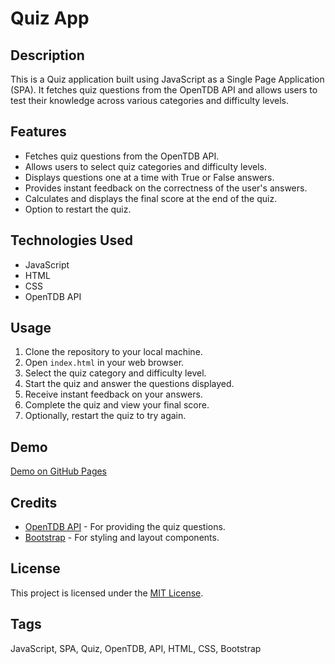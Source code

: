# Quiz App

## Description
This is a Quiz application built using JavaScript as a Single Page Application (SPA). It fetches quiz questions from the OpenTDB API and allows users to test their knowledge across various categories and difficulty levels.

## Features
- Fetches quiz questions from the OpenTDB API.
- Allows users to select quiz categories and difficulty levels.
- Displays questions one at a time with True or False answers.
- Provides instant feedback on the correctness of the user's answers.
- Calculates and displays the final score at the end of the quiz.
- Option to restart the quiz.

## Technologies Used
- JavaScript
- HTML
- CSS
- OpenTDB API

## Usage
1. Clone the repository to your local machine.
2. Open `index.html` in your web browser.
3. Select the quiz category and difficulty level.
4. Start the quiz and answer the questions displayed.
5. Receive instant feedback on your answers.
6. Complete the quiz and view your final score.
7. Optionally, restart the quiz to try again.

## Demo
[Demo on GitHub Pages]([#](https://hortelao.github.io/Quiz-SPA-JavaScript/#/))



## Credits
- [OpenTDB API](https://opentdb.com/) - For providing the quiz questions.
- [Bootstrap](https://getbootstrap.com/) - For styling and layout components.

## License
This project is licensed under the [MIT License](LICENSE).

## Tags
JavaScript, SPA, Quiz, OpenTDB, API, HTML, CSS, Bootstrap
